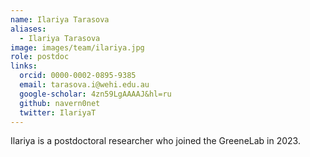 ```yaml
---
name: Ilariya Tarasova
aliases:
  - Ilariya Tarasova
image: images/team/ilariya.jpg
role: postdoc
links:
  orcid: 0000-0002-0895-9385
  email: tarasova.i@wehi.edu.au
  google-scholar: 4zn59LgAAAAJ&hl=ru
  github: navern0net
  twitter: IlariyaT
---
```


Ilariya is a postdoctoral researcher who joined the GreeneLab in 2023.
